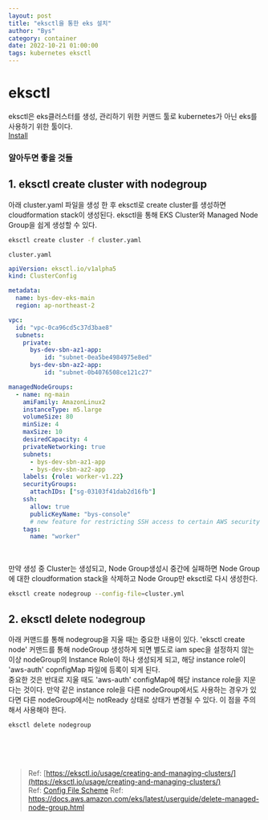 ```yaml
---
layout: post
title: "eksctl을 통한 eks 설치"
author: "Bys"
category: container
date: 2022-10-21 01:00:00
tags: kubernetes eksctl
---
```


# eksctl

eksctl은 eks클러스터를 생성, 관리하기 위한 커맨드 툴로 kubernetes가 아닌 eks를 사용하기 위한 툴이다.   
[Install](https://docs.aws.amazon.com/eks/latest/userguide/eksctl.html)

### 알아두면 좋을 것들 


## 1. eksctl create cluster with nodegroup
아래 cluster.yaml 파일을 생성 한 후 eksctl로 create cluster를 생성하면 cloudformation stack이 생성된다. eksctl을 통해 EKS Cluster와 Managed Node Group을 쉽게 생성할 수 있다. 

```bash
eksctl create cluster -f cluster.yaml
```
`cluster.yaml`
```yaml
apiVersion: eksctl.io/v1alpha5
kind: ClusterConfig

metadata:
  name: bys-dev-eks-main
  region: ap-northeast-2

vpc:
  id: "vpc-0ca96cd5c37d3bae8"
  subnets:
    private:
      bys-dev-sbn-az1-app:
          id: "subnet-0ea5be4984975e8ed"
      bys-dev-sbn-az2-app:
          id: "subnet-0b4076508ce121c27"

managedNodeGroups:
  - name: ng-main
    amiFamily: AmazonLinux2
    instanceType: m5.large
    volumeSize: 80
    minSize: 4
    maxSize: 10
    desiredCapacity: 4
    privateNetworking: true
    subnets:
      - bys-dev-sbn-az1-app
      - bys-dev-sbn-az2-app
    labels: {role: worker-v1.22}
    securityGroups:
      attachIDs: ["sg-03103f41dab2d16fb"]
    ssh:
      allow: true
      publicKeyName: "bys-console"
      # new feature for restricting SSH access to certain AWS security group IDs
    tags:
      name: "worker"
```
<br>

만약 생성 중 Cluster는 생성되고, Node Group생성시 중간에 실패하면 Node Group에 대한 cloudformation stack을 삭제하고 Node Group만 eksctl로 다시 생성한다.  
```bash
eksctl create nodegroup --config-file=cluster.yml
```


## 2. eksctl delete nodegroup
아래 커맨드를 통해 nodegroup을 지울 때는 중요한 내용이 있다. 'eksctl create node' 커맨드를 통해 nodeGroup 생성하게 되면 별도로 iam spec을 설정하지 않는 이상 nodeGroup의 Instance Role이 하나 생성되게 되고, 해당 instance role이 'aws-auth' copnfigMap 파일에 등록이 되게 된다.  
중요한 것은 반대로 지울 때도 'aws-auth' configMap에 해당 instance role을 지운다는 것이다. 만약 같은 instance role을 다른 nodeGroup에서도 사용하는 경우가 있다면 다른 nodeGroup에서는 notReady 상태로 상태가 변경될 수 있다. 이 점을 주의해서 사용해야 한다.  

```bash
eksctl delete nodegroup
```


<br><br><br>

> Ref: [https://eksctl.io/usage/creating-and-managing-clusters/](https://eksctl.io/usage/creating-and-managing-clusters/)  
> Ref: [Config File Scheme](https://eksctl.io/usage/schema/#metadata-version)
> Ref: https://docs.aws.amazon.com/eks/latest/userguide/delete-managed-node-group.html